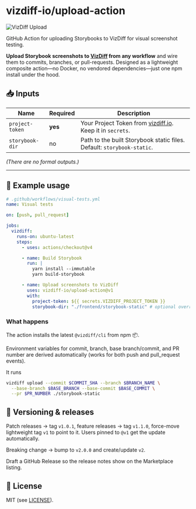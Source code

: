 # vizdiff-io/upload-action

![VizDiff Upload](https://img.shields.io/github/v/release/vizdiff-io/vizdiff-upload-action?label=action)

GitHub Action for uploading Storybooks to VizDiff for visual screenshot testing.

**Upload Storybook screenshots to [VizDiff](https://vizdiff.io) from any workflow** and wire them to commits, branches, or pull-requests.
Designed as a lightweight composite action—no Docker, no vendored dependencies—just one npm install under the hood.

## 📥 Inputs

| Name | Required | Description |
|------|----------|-------------|
| `project-token` | **yes** | Your Project Token from [vizdiff.io](https://vizdiff.io/projects). Keep it in `secrets`. |
| `storybook-dir` | no | Path to the built Storybook static files. Default: `storybook-static`. |

*(There are no formal outputs.)*

---

## 🚀 Example usage

```yaml
# .github/workflows/visual-tests.yml
name: Visual tests

on: [push, pull_request]

jobs:
  vizdiff:
    runs-on: ubuntu-latest
    steps:
      - uses: actions/checkout@v4

      - name: Build Storybook
        run: |
          yarn install --immutable
          yarn build-storybook

      - name: Upload screenshots to VizDiff
        uses: vizdiff-io/upload-action@v1
        with:
          project-token: ${{ secrets.VIZDIFF_PROJECT_TOKEN }}
          storybook-dir: "./frontend/storybook-static" # optional override
```

### What happens
The action installs the latest `@vizdiff/cli` from npm 📦.

Environment variables for commit, branch, base branch/commit, and PR number are derived automatically (works for both push and pull_request events).

It runs

```bash
vizdiff upload --commit $COMMIT_SHA --branch $BRANCH_NAME \
  --base-branch $BASE_BRANCH --base-commit $BASE_COMMIT \
  --pr $PR_NUMBER ./storybook-static
```

## 🔄 Versioning & releases

Patch releases → tag `v1.0.1`, feature releases → tag `v1.1.0`, force-move lightweight tag `v1` to point to it. Users pinned to `@v1` get the update automatically.

Breaking change → bump to `v2.0.0` and create/update `v2`.

Draft a GitHub Release so the release notes show on the Marketplace listing. 

## 📄 License

MIT (see [LICENSE](LICENSE)).

